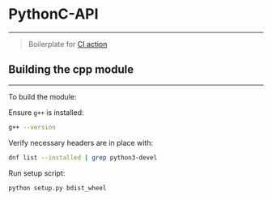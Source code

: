 # PythonC-API
--- 

> Boilerplate for [CI action](https://github.com/janiejestemja/py_sort)

## Building the cpp module
---

To build the module:

Ensure `g++` is installed:
```bash
g++ --version
```

Verify necessary headers are in place with:
```bash
dnf list --installed | grep python3-devel
```

Run setup script:
```bash
python setup.py bdist_wheel
```
